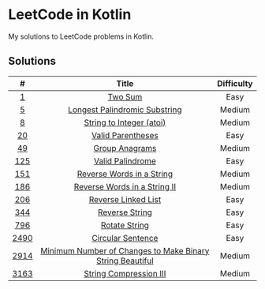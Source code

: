 # LeetCode in Kotlin

My solutions to LeetCode problems in Kotlin.

## Solutions

|                                                #                                                 |                                                          Title                                                          | Difficulty |
|:------------------------------------------------------------------------------------------------:|:-----------------------------------------------------------------------------------------------------------------------:|:----------:|
|                     [1](https://leetcode.com/problems/two-sum/description/)                      |                            [Two Sum](src/main/kotlin/com/schmoczer/leetcode/_0001/TwoSum.kt)                            |    Easy    |
|                [5](https://leetcode.com/problems/longest-palindromic-substring/)                 |      [Longest Palindromic Substring](src/main/kotlin/com/schmoczer/leetcode/_0005/LongestPalindromicSubstring.kt)       |   Medium   |
|                    [8](https://leetcode.com/problems/string-to-integer-atoi/)                    |               [String to Integer (atoi)](src/main/kotlin/com/schmoczer/leetcode/_0008/StringToInteger.kt)               |   Medium   |
|                      [20](https://leetcode.com/problems/valid-parentheses/)                      |                  [Valid Parentheses](src/main/kotlin/com/schmoczer/leetcode/_0020/ValidParentheses.kt)                  |    Easy    |
|                       [49](https://leetcode.com/problems/group-anagrams/)                        |                     [Group Anagrams](src/main/kotlin/com/schmoczer/leetcode/_0049/GroupAnagrams.kt)                     |   Medium   |
|                      [125](https://leetcode.com/problems/valid-palindrome/)                      |                   [Valid Palindrome](src/main/kotlin/com/schmoczer/leetcode/_0125/ValidPalindrome.kt)                   |    Easy    |
|                 [151](https://leetcode.com/problems/reverse-words-in-a-string/)                  |            [Reverse Words in a String](src/main/kotlin/com/schmoczer/leetcode/_0151/ReverseWordsInString.kt)            |   Medium   |
|                [186](https://leetcode.com/problems/reverse-words-in-a-string-ii/)                |       [Reverse Words in a String II](src/main/kotlin/com/schmoczer/leetcode/_0186/ReverseWordsInStringInPlace.kt)       |   Medium   |
|                    [206](https://leetcode.com/problems/reverse-linked-list/)                     |                [Reverse Linked List](src/main/kotlin/com/schmoczer/leetcode/_0206/ReverseLinkedList.kt)                 |    Easy    |
|                       [344](https://leetcode.com/problems/reverse-string/)                       |                     [Reverse String](src/main/kotlin/com/schmoczer/leetcode/_0344/ReverseString.kt)                     |    Easy    |
|                       [796](https://leetcode.com/problems/rotate-string/)                        |                      [Rotate String](src/main/kotlin/com/schmoczer/leetcode/_0796/RotateString.kt)                      |    Easy    |
|                     [2490](https://leetcode.com/problems/circular-sentence/)                     |                  [Circular Sentence](src/main/kotlin/com/schmoczer/leetcode/_2490/CircularSentence.kt)                  |    Easy    |
| [2914](https://leetcode.com/problems/minimum-number-of-changes-to-make-binary-string-beautiful/) | [Minimum Number of Changes to Make Binary String Beautiful](src/main/kotlin/com/schmoczer/leetcode/_2914/MinChanges.kt) |   Medium   |
|                  [3163](https://leetcode.com/problems/string-compression-iii/)                   |              [String Compression III](src/main/kotlin/com/schmoczer/leetcode/_3163/StringCompression3.kt)               |   Medium   |
